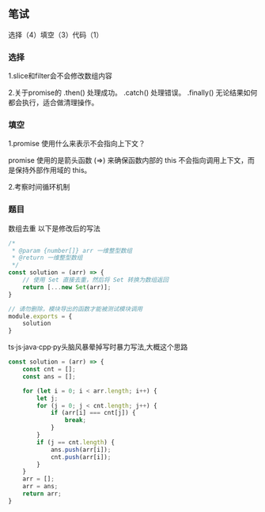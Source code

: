 ## 笔试
选择（4）填空（3）代码（1）
### 选择
1.slice和filter会不会修改数组内容

2.关于promise的
.then() 处理成功。
.catch() 处理错误。
.finally() 无论结果如何都会执行，适合做清理操作。


### 填空
1.promise 使用什么来表示不会指向上下文？

promise 使用的是箭头函数 (=>) 来确保函数内部的 this 不会指向调用上下文，而是保持外部作用域的 this。

2.考察时间循环机制



### 题目
数组去重
以下是修改后的写法
```javascript
/*
 * @param {number[]} arr 一维整型数组
 * @return 一维整型数组
 */
const solution = (arr) => {
    // 使用 Set 直接去重，然后将 Set 转换为数组返回
    return [...new Set(arr)];
}

// 请勿删除，模块导出的函数才能被测试模块调⽤
module.exports = {
    solution
}
```
ts·js·java·cpp·py头脑风暴晕掉写时暴力写法,大概这个思路
```javascript
const solution = (arr) => {
    const cnt = [];
    const ans = [];

    for (let i = 0; i < arr.length; i++) {
        let j;
        for (j = 0; j < cnt.length; j++) {
            if (arr[i] === cnt[j]) {
                break;
            }
        }
        if (j == cnt.length) {
            ans.push(arr[i]);
            cnt.push(arr[i]);
        }
    }
    arr = [];
    arr = ans;
    return arr;
}
```
